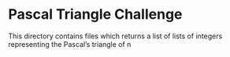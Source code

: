 # Pascal Triangle Challenge

This directory contains files which returns a list of lists of integers representing the Pascal’s triangle of n
